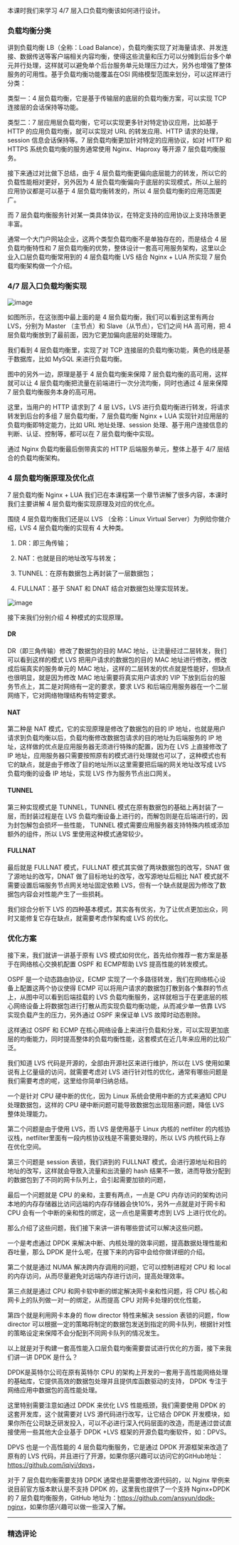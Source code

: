 <p data-nodeid="622" class="">本课时我们来学习 4/7 层入口负载均衡该如何进行设计。</p>


<h3 data-nodeid="3">负载均衡分类</h3>
<p data-nodeid="4">讲到负载均衡 LB（全称：Load Balance），负载均衡实现了对海量请求、并发连接、数据传送等客户端相关内容均衡，使得这些流量和压力可以分摊到后台多个单元并行处理，这样就可以避免单个后台服务单元处理压力过大，另外也增强了整体服务的可用性。基于负载均衡功能覆盖在OSI 网络模型范围来划分，可以这样进行分类：</p>
<p data-nodeid="5">类型一：4 层负载均衡，它是基于传输层的底层的负载均衡方案，可以实现 TCP 连接层的会话保持等功能。</p>
<p data-nodeid="6">类型二：7 层应用层负载均衡，它可以实现更多针对特定协议应用，比如基于 HTTP 的应用负载均衡，就可以实现对 URL 的转发应用、HTTP 请求的处理，session 信息会话保持等。7 层负载均衡更加针对特定的应用协议，如对 HTTP 和 HTTPS 系统负载均衡的服务通常使用 Nginx、Haproxy 等开源 7 层负载均衡服务。</p>
<p data-nodeid="7">接下来通过对比做下总结，由于 4 层负载均衡更偏向底层能力的转发，所以它的负载性能相对更好，另外因为 4 层负载均衡偏向于底层的实现模式，所以上层的应用协议都是可以基于 4 层负载均衡转发的，所以 4 层负载均衡的应用范围更广。</p>
<p data-nodeid="8">而 7 层负载均衡服务针对某一类具体协议，在特定支持的应用协议上支持场景更丰富。</p>
<p data-nodeid="9">通常一个大门户网站企业，这两个类型负载均衡不是单独存在的，而是结合 4 层负载均衡特性和 7 层负载均衡的优势，整体设计一套高可用服务架构，这里以企业入口层负载均衡常用到的 4 层负载均衡 LVS  结合 Nginx + LUA 所实现 7 层负载均衡架构做一个介绍。</p>
<h3 data-nodeid="1100">4/7 层入口负载均衡实现</h3>
<p data-nodeid="1101" class=""><img src="https://s0.lgstatic.com/i/image/M00/20/77/Ciqc1F7og5SAHDTIAAFdGy6d7gs623.png" alt="image" data-nodeid="1105"></p>


<p data-nodeid="12">如图所示，在这张图中最上面的是 4 层负载均衡，我们可以看到这里有两台 LVS，分别为 Master （主节点）和 Slave（从节点），它们之间 HA 高可用，把 4 层负载均衡放到了最前面，因为它更加偏向底层的处理能力。</p>
<p data-nodeid="13">我们看到 4 层负载均衡里，实现了对 TCP 连接层的负载均衡功能，黄色的线是基于数据库，比如 MySQL 来进行负载均衡。</p>
<p data-nodeid="14">图中的另外一边，原理是基于 4 层负载均衡来保障 7 层负载均衡的高可用，这样就可以让 4 层负载均衡把流量在前端进行一次分流均衡，同时也通过 4 层来保障 7 层负载均衡服务本身的高可用。</p>
<p data-nodeid="15">这里，当用户的 HTTP 请求到了 4 层 LVS，LVS 进行负载均衡进行转发，将请求转发到后台的多组 7 层负载均衡，7 层负载均衡  Nginx + LUA 实现针对应用层的负载均衡即特定能力，比如 URL 地址处理、session 处理、基于用户连接信息的判断、认证、控制等，都可以在 7  层负载均衡中实现。</p>
<p data-nodeid="16">通过 Nginx 负载均衡最后倒带真实的 HTTP 后端服务单元，整体上基于 4/7 层结合的负载均衡架构。</p>
<h3 data-nodeid="17">4 层负载均衡原理及优化点</h3>
<p data-nodeid="18">7 层负载均衡 Nginx + LUA 我们已在本课程第一个章节讲解了很多内容，本课时我们主要讲解 4 层负载均衡实现原理及对应的优化点。</p>
<p data-nodeid="19">围绕 4 层负载均衡我们还是以 LVS （全称：Linux Virtual Server）为例给你做介绍，LVS 4 层负载均衡的实现有 4 大种类。</p>
<ol data-nodeid="1582">
<li data-nodeid="1583">
<p data-nodeid="1584">DR：即三角传输；</p>
</li>
<li data-nodeid="1585">
<p data-nodeid="1586">NAT：也就是目的地址改写与转发；</p>
</li>
<li data-nodeid="1587">
<p data-nodeid="1588">TUNNEL：在原有数据包上再封装了一层数据包；</p>
</li>
<li data-nodeid="1589">
<p data-nodeid="1590">FULLNAT：基于 SNAT 和 DNAT 结合对数据包处理实现转发。</p>
</li>
</ol>
<p data-nodeid="1591" class="te-preview-highlight"><img src="https://s0.lgstatic.com/i/image/M00/20/83/CgqCHl7og6GAN6_JAAEQoa2o41c358.png" alt="image" data-nodeid="1598"></p>


<p data-nodeid="30">接下来我们分别介绍 4 种模式的实现原理。</p>
<h4 data-nodeid="31">DR</h4>
<p data-nodeid="32">DR（即三角传输）修改了数据包的目的 MAC 地址，让流量经过二层转发，我们可以看到这样的模式 LVS 把用户请求的数据包的目的 MAC 地址进行修改，修改成后端真实的服务单元的 MAC 地址，这样的二层转发的优点就是性能好，但缺点也很明显，就是因为修改 MAC 地址需要将真实用户请求的 VIP 下放到后台的服务节点上，其二是对网络有一定的要求，要求 LVS 和后端应用服务器在一个二层网络下，它对网络物理结构有特定要求。</p>
<h4 data-nodeid="33">NAT</h4>
<p data-nodeid="34">第二种是 NAT 模式，它的实现原理是修改了数据包的目的 IP 地址，也就是用户请求到负载均衡以后，负载均衡修改数据包请求的目的地址为后端服务的 IP 地址，这样做的优点是应用服务器无须进行特殊的配置，因为在 LVS 上直接修改了 IP 地址，应用服务器只需要按照原有的模式进行处理就也可以了，这种模式也有它的缺点，就是由于修改了目的地址所以这里需要把后端的网关地址改写成 LVS 负载均衡的设备 IP 地址，实现 LVS 作为服务节点出口网关。</p>
<h4 data-nodeid="35">TUNNEL</h4>
<p data-nodeid="36">第三种实现模式是 TUNNEL，TUNNEL 模式在原有数据包的基础上再封装了一层，而封装过程是在 LVS 负载均衡设备上进行的，而解包则是在后端进行的，因为封包解包会损坏一些性能， TUNNEL 模式需要应用服务器支持特殊内核或添加额外的组件，所以 LVS 里使用这种模式通常较少。</p>
<h4 data-nodeid="37">FULLNAT</h4>
<p data-nodeid="38">最后就是 FULLNAT 模式，FULLNAT 模式其实做了两块数据包的改写，SNAT 做了源地址的改写，DNAT 做了目标地址的改写，改写源地址后相比 NAT 模式就不需要设置后端服务节点网关地址固定依赖 LVS，但有一个缺点就是因为修改了数据包内容会对性能产生了一些损耗。</p>
<p data-nodeid="39">我们综合分析下 LVS 的四种基本模式，其实各有优劣，为了让优点更加出众，同时又能修复它存在缺点，就需要考虑作架构或 LVS 的优化。</p>
<h3 data-nodeid="40">优化方案</h3>
<p data-nodeid="41">接下来，我们就讲一讲基于原有 LVS 模式如何优化，首先给你推荐一套方案是基于在网络核心交换机配置 OSPF 和 ECMP帮助 LVS 提高性能的转发模式。</p>
<p data-nodeid="42">OSPF 是一个动态路由协议，ECMP 实现了一个多路径转发，我们在网络核心设备上配置这两个协议使得 ECMP 可以将用户请求的数据包打散到各个集群的节点上，从图中可以看到后端挂载的 LVS 负载均衡服务，这样就相当于在更底层的核心网络设备上将数据包进行打散从而实现负载均衡功能，从而减少单一依靠 LVS 实现负载产生的压力，另外通过 OSPF 来保证单 LVS 故障时动态剔除。</p>
<p data-nodeid="43">这样通过 OSPF 和 ECMP 在核心网络设备上来进行负载和分发，可以实现更加底层的均衡能力，同时提高整体的负载均衡性能，这套模式在近几年来应用的比较广泛。</p>
<p data-nodeid="44">我们知道 LVS 代码是开源的，全部由开源社区来进行维护，所以在 LVS 使用如果说有上亿量级的访问，就需要考虑对 LVS 进行针对性的优化，通常有哪些问题是我们需要考虑的呢，这里给你简单归纳总结。</p>
<p data-nodeid="45">一个是针对 CPU 硬中断的优化，因为 Linux 系统会使用中断的方式来通知 CPU 处理数据包，这样的 CPU 硬中断问题可能导致数据包出现阻塞问题，降低 LVS 整体处理能力。</p>
<p data-nodeid="46">第二个问题是由于使用 LVS，而 LVS 是使用基于 Linux 内核的 netfilter 的内核协议栈，netfilter里面有一段内核协议栈是不需要处理的，所以 LVS 内核代码上存在优化空间。</p>
<p data-nodeid="47">第三个问题是 session 表锁，我们讲到的 FULLNAT 模式，会进行源地址和目的地址的改写，这样就会导致入流量和出流量的 hash 结果不一致，进而导致分配到的数据包到了不同的网卡队列上，会引起需要加锁的问题，</p>
<p data-nodeid="48">最后一个问题就是 CPU 的亲和，主要有两点，一点是 CPU 内存访问的架构访问本地的内存存储器比访问远端的内存存储器会快10%，另外一点就是对于网卡和 CPU 会有一个中断的亲和性的绑定，这一点也是需要考虑到 LVS 上进行优化的。</p>
<p data-nodeid="49">那么介绍了这些问题，我们接下来讲一讲有哪些尝试可以解决这些问题。</p>
<p data-nodeid="50">一个是考虑通过 DPDK 来解决中断、内核处理的效率问题，提高数据处理性能和吞吐量，那么 DPDK 是什么呢，在接下来的内容中会给你做详细的介绍。</p>
<p data-nodeid="51">第二个就是通过 NUMA 解决跨内存调用的问题，它可以控制进程对 CPU 和 local 的内存访问，从而尽量避免对远端内存进行访问，提高处理效率。</p>
<p data-nodeid="52">第三点就是通过 CPU 和网卡软中断的绑定解决网卡亲和性问题，将 CPU 核心和网卡上的队列做一对一的绑定，从而提高 CPU 对网卡处理的优化性能，</p>
<p data-nodeid="53">第四个就是利用网卡本身的 flow director 特性来解决 session 表锁的问题，flow director 可以根据一定的策略将制定的数据包发送到指定的网卡队列，根据针对性的策略设定来保障不会分配到不同网卡队列的情况发生。</p>
<p data-nodeid="54">以上就是对于构建一套高性能入口层负载均衡需要尝试进行优化的方面，接下来我们讲一讲 DPDK 是什么？</p>
<p data-nodeid="55">DPDK是英特尔公司在原有英特尔 CPU 的架构上开发的一套用于高性能网络处理的基础库，它提供高效的数据包处理并且提供库函数驱动的支持， DPDK 专注于网络应用中数据包的高性能处理。</p>
<p data-nodeid="56">这里特别需要注意如通过 DPDK 来优化 LVS 性能瓶颈，我们需要使用 DPDK 的这套开发库，这个就需要对 LVS 源代码进行改写，让它结合 DPDK 开发模块，如果你所在公司缺乏研发投入，可以不必进行深入代码层面的改造，而是通过尝试直接使用一些其他大企业基于 DPDK +LVS 框架的开源负载均衡软件，如：DPVS。</p>
<p data-nodeid="57">DPVS 也是一个高性能的 4 层负载均衡服务，它是通过 DPDK 开源框架来改造了原有的 LVS 代码，并且进行了开源，如果你感兴趣可以访问它的GitHub地址：<a href="https://github.com/iqiyi/dpvs" data-nodeid="118">https://github.com/iqiyi/dpvs</a>，</p>
<p data-nodeid="58">对于 7 层负载均衡需要支持 DPDK 通常也是需要修改源代码的，以 Nginx 举例来说目前官方版本默认是不支持 DPDK 的，这里我也提供了一个支持 Nginx+DPDK 的 7 层负载均衡服务，GitHub 地址为：<a href="https://github.com/ansyun/dpdk-nginx" data-nodeid="123">https://github.com/ansyun/dpdk-nginx</a>，如果你感兴趣可以做一些深入了解。</p>

---

### 精选评论


